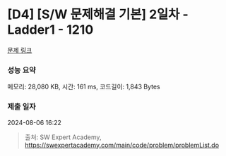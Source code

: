 # [D4] [S/W 문제해결 기본] 2일차 - Ladder1 - 1210 

[문제 링크](https://swexpertacademy.com/main/code/problem/problemDetail.do?contestProbId=AV14ABYKADACFAYh) 

### 성능 요약

메모리: 28,080 KB, 시간: 161 ms, 코드길이: 1,843 Bytes

### 제출 일자

2024-08-06 16:22



> 출처: SW Expert Academy, https://swexpertacademy.com/main/code/problem/problemList.do